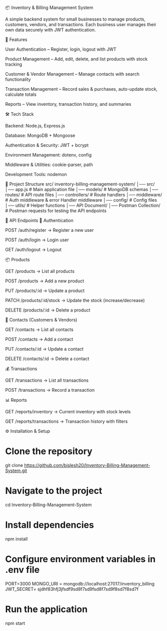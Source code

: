 📦 Inventory & Billing Management System

A simple backend system for small businesses to manage products, customers, vendors, and transactions.
Each business user manages their own data securely with JWT authentication.

🚀 Features

User Authentication – Register, login, logout with JWT

Product Management – Add, edit, delete, and list products with stock tracking

Customer & Vendor Management – Manage contacts with search functionality

Transaction Management – Record sales & purchases, auto-update stock, calculate totals

Reports – View inventory, transaction history, and summaries

🛠️ Tech Stack

Backend: Node.js, Express.js

Database: MongoDB + Mongoose

Authentication & Security: JWT + bcrypt

Environment Management: dotenv, config

Middleware & Utilities: cookie-parser, path

Development Tools: nodemon

📂 Project Structure
src/
inventory-billing-management-system/
│── src/
│── app.js # Main application file
│── models/ # MongoDB schemas
│── routes/ # API route files
│── controllers/ # Route handlers
│── middleware/ # Auth middleware & error Handler middleware
│── config/ # Config files
│── utils/ # Helper functions
│── API Document/
│── Postman Collection/ # Postman requests for testing the API endpoints

📑 API Endpoints
🔑 Authentication

POST /auth/register → Register a new user

POST /auth/login → Login user

GET /auth/logout → Logout

📦 Products

GET /products → List all products

POST /products → Add a new product

PUT /products/:id → Update a product

PATCH /products/:id/stock → Update the stock (increase/decrease)

DELETE /products/:id → Delete a product

👥 Contacts (Customers & Vendors)

GET /contacts → List all contacts

POST /contacts → Add a contact

PUT /contacts/:id → Update a contact

DELETE /contacts/:id → Delete a contact

💰 Transactions

GET /transactions → List all transactions

POST /transactions → Record a transaction

📊 Reports

GET /reports/inventory → Current inventory with stock levels

GET /reports/transactions → Transaction history with filters

⚙️ Installation & Setup

# Clone the repository

git clone https://github.com/bislesh20/Inventory-Billing-Management-System.git

# Navigate to the project

cd Inventory-Billing-Management-System

# Install dependencies

npm install

# Configure environment variables in .env file

PORT=3000
MONGO_URI = mongodb://localhost:27017/inventory_billing
JWT_SECRET= sjdhf83hfj3jfsdf9sd8f7sd9fsd8f7sd9f8sd7f8sd7f

# Run the application

npm start
